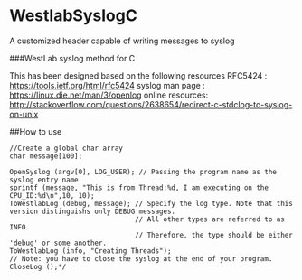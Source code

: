 # WestlabSyslogC
A customized header capable of writing messages to syslog

###WestLab syslog method for C

This has been designed based on the following resources
RFC5424         : https://tools.ietf.org/html/rfc5424
syslog man page : https://linux.die.net/man/3/openlog
online resources: http://stackoverflow.com/questions/2638654/redirect-c-stdclog-to-syslog-on-unix

##How to use
```
//Create a global char array
char message[100];

OpenSyslog (argv[0], LOG_USER); // Passing the program name as the syslog entry name
sprintf (message, "This is from Thread:%d, I am executing on the CPU_ID:%d\n",10, 10);
ToWestlabLog (debug, message); // Specify the log type. Note that this version distinguishs only DEBUG messages.
                               // All other types are referred to as INFO.
                               // Therefore, the type should be either 'debug' or some another.
ToWestlabLog (info, "Creating Threads");
// Note: you have to close the syslog at the end of your program.
CloseLog ();*/
```
